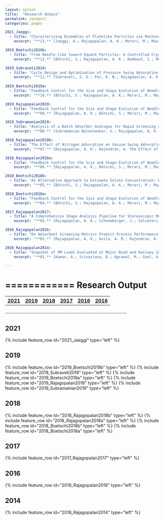 ```yaml
---
layout: splash
title:  "Research Output"
permalink: /output/
categories: pages

2021_Jaeggi:
  - title: "Characterizing Ensembles of Platelike Particles via Machine Learning"
    excerpt: "**13.** [Jaeggi, A.; Rajagopalan, A. K.; Morari, M.; Mazzotti, M. Characterizing Ensembles of Platelike Particles via Machine Learning. *Ind. Eng. Chem. Res.* **2021**, 60 (1), 473–483.](https://dx.doi.org/10.1021/acs.iecr.0c04662)"

2019_Boetschi2019b:
  - title: "From Needle-like toward Equant Particles: A Controlled Crystal Shape Engineering Pathway"
    excerpt: "**12.** [Bötschi, S.; Rajagopalan, A. K.; Rombaut, I.; Morari, M.; Mazzotti, M. From Needle-like toward Equant Particles: A Controlled Crystal Shape Engineering Pathway. *Comput. Chem. Eng.* **2019**, 131, 106581.](https://linkinghub.elsevier.com/retrieve/pii/S0098135419307525)"

2019_Subraveti2019:
  - title: "Cycle Design and Optimization of Pressure Swing Adsorption Cycles for Pre-Combustion CO<sub>2</sub> Capture"
    excerpt: "**11.** [Subraveti, S. G.; Pai, K. N.; Rajagopalan, A. K.; Wilkins, N. S.; Rajendran, A.; Jayaraman, A.; Alptekin, G. Cycle Design and Optimization of Pressure Swing Adsorption Cycles for Pre-Combustion CO<sub>2</sub> Capture. *Appl. Energy* **2019**, 254, 113624.](https://linkinghub.elsevier.com/retrieve/pii/S030626191931298X)"
 
2019_Boetschi2019a:
  - title: "Feedback Control for the Size and Shape Evolution of Needle-like Crystals in Suspension. IV. Modeling and Control of Dissolution"
    excerpt: "**10.** [Bötschi, S.; Rajagopalan, A. K.; Morari, M.; Mazzotti, M. Feedback Control for the Size and Shape Evolution of Needle-like Crystals in Suspension. IV. Modeling and Control of Dissolution. *Cryst. Growth Des.* **2019**, 19 (7), 4029–4043.]()"

2019_Rajagopalan2019:
  - title: "Feedback Control for the Size and Shape Evolution of Needle-like Crystals in Suspension. III. Wet Milling"
    excerpt: "**09.** [Rajagopalan, A. K.; Bötschi, S.; Morari, M.; Mazzotti, M. Feedback Control for the Size and Shape Evolution of Needle-like Crystals in Suspension. III. Wet Milling. *Cryst. Growth Des.* **2019**, 19 (5), 2845–2861.]()"

2019_Subramanian2019:
  - title: "Analysis of a Batch Adsorber Analogue for Rapid Screening of Adsorbents for Postcombustion CO<sub>2</sub> Capture"
    excerpt: "**08.** [Subramanian Balashankar, V.; Rajagopalan, A. K.; de Pauw, R.; Avila, A. M.; Rajendran, A. Analysis of a Batch Adsorber Analogue for Rapid Screening of Adsorbents for Postcombustion CO<sub>2</sub> Capture. *Ind. Eng. Chem. Res.* **2019**, 58 (8), 3314–3328.]()"

2018_Rajagopalan2018b:
  - title: "The Effect of Nitrogen Adsorption on Vacuum Swing Adsorption Based Post-Combustion CO<sub>2</sub> Capture"
    excerpt: "**07.** [Rajagopalan, A. K.; Rajendran, A. The Effect of Nitrogen Adsorption on Vacuum Swing Adsorption Based Post-Combustion CO<sub>2</sub> Capture. *Int. J. Greenh. Gas Control* **2018**, 78, 437–447.]()"

2018_Rajagopalan2018a:
  - title: "Feedback Control for the Size and Shape Evolution of Needle-like Crystals in Suspension. II. Cooling Crystallization Experiments"
    excerpt: "**06.** [Rajagopalan, A. K.; Bötschi, S.; Morari, M.; Mazzotti, M. Feedback Control for the Size and Shape Evolution of Needle-like Crystals in Suspension. II. Cooling Crystallization Experiments. *Cryst. Growth Des.* **2018**, 18 (10), 6185–6196.]()"

2018_Boetschi2018b:
  - title: "An Alternative Approach to Estimate Solute Concentration: Exploiting the Information Embedded in the Solid Phase"
    excerpt: "**05.** [Bötschi, S.; Rajagopalan, A. K.; Morari, M.; Mazzotti, M. An Alternative Approach to Estimate Solute Concentration: Exploiting the Information Embedded in the Solid Phase. *J. Phys. Chem. Lett.* **2018**, 9 (15), 4210–4214.]()"

2018_Boetschi2018a:
  - title: "Feedback Control for the Size and Shape Evolution of Needle-like Crystals in Suspension. I. Concepts and Simulation Studies"
    excerpt: "**04.** [Bötschi, S.; Rajagopalan, A. K.; Morari, M.; Mazzotti, M. Feedback Control for the Size and Shape Evolution of Needle-like Crystals in Suspension. I. Concepts and Simulation Studies. *Cryst. Growth Des.* **2018**, 18 (8), 4470–4483.]()"

2017_Rajagopalan2017:
  - title: "A Comprehensive Shape Analysis Pipeline for Stereoscopic Measurements of Particulate Populations in Suspension"
    excerpt: "**03.** [Rajagopalan, A. K.; Schneeberger, J.; Salvatori, F.; Bötschi, S.; Ochsenbein, D. R.; Oswald, M. R.; Pollefeys, M.; Mazzotti, M. A Comprehensive Shape Analysis Pipeline for Stereoscopic Measurements of Particulate Populations in Suspension. *Powder Technol.* **2017**, 321, 479–493.]()"

2016_Rajagopalan2016:
  - title: "Do Adsorbent Screening Metrics Predict Process Performance? A Process Optimisation Based Study for Post-Combustion Capture of CO<sub>2</sub>"
    excerpt: "**02.** [Rajagopalan, A. K.; Avila, A. M.; Rajendran, A. Do Adsorbent Screening Metrics Predict Process Performance? A Process Optimisation Based Study for Post-Combustion Capture of CO<sub>2</sub>. *Int. J. Greenh. Gas Control* **2016**, 46, 76–85.]()"

2016_Rajagopalan2014:
  - title: "Snapshot of PM Loads Evaluated at Major Road and Railway Intersections in an Urban Locality"
    excerpt: "**01.** [Kumar, A.; Srivastava, D.; Agrawal, M.; Goel, A. Snapshot of PM Loads Evaluated at Major Road and Railway Intersections in an Urban Locality. *Int. J. Environ. Prot.* **2014**, 4 (1), 23–29.]()"

---
```


============
Research Output
============

<table style="width:100%">
  <tr>
    <th><a href="#2021" class="btn btn--primary">2021</a></th>
    <th><a href="#2019" class="btn btn--primary">2019</a></th>
    <th><a href="#2018" class="btn btn--primary">2018</a></th>
    <th><a href="#2017" class="btn btn--primary">2017</a></th>
    <th><a href="#2016" class="btn btn--primary">2016</a></th>
    <th><a href="#2014" class="btn btn--primary">2016</a></th>
  </tr>
</table>
--------------------------------------------------------------

2021
----
{% include feature_row id="2021_Jaeggi" type="left" %}


2019
----
{% include feature_row id="2019_Boetschi2019b" type="left" %}
{% include feature_row id="2019_Subraveti2019" type="left" %}
{% include feature_row id="2019_Boetschi2019a" type="left" %}
{% include feature_row id="2019_Rajagopalan2019" type="left" %}
{% include feature_row id="2019_Subramanian2019" type="left" %}


2018
----
{% include feature_row id="2018_Rajagopalan2018b" type="left" %}
{% include feature_row id="2018_Rajagopalan2018a" type="left" %}
{% include feature_row id="2018_Boetschi2018b" type="left" %}
{% include feature_row id="2018_Boetschi2018a" type="left" %}

2017
----
{% include feature_row id="2017_Rajagopalan2017" type="left" %}

2016
----
{% include feature_row id="2016_Rajagopalan2016" type="left" %}

2014
----
{% include feature_row id="2016_Rajagopalan2014" type="left" %}
